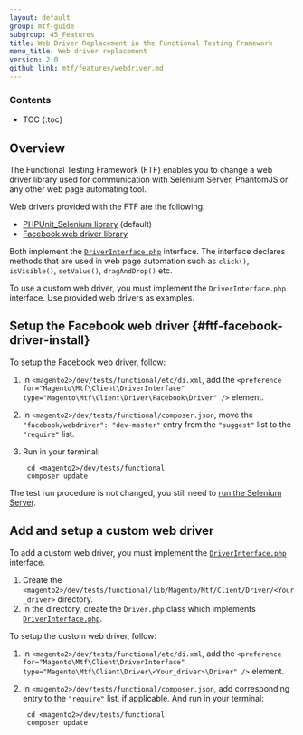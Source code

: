 ```yaml
---
layout: default
group: mtf-guide
subgroup: 45_Features
title: Web Driver Replacement in the Functional Testing Framework
menu_title: Web driver replacement
version: 2.0
github_link: mtf/features/webdriver.md
---
```


<h3>Contents</h3>

* TOC
{:toc}


## Overview

The Functional Testing Framework (FTF) enables you to change a web driver library used for communication with Selenium Server, PhantomJS or any other web page automating tool.

Web drivers provided with the FTF are the following:

- [PHPUnit_Selenium library] (default)
- [Facebook web driver library]

Both implement the [`DriverInterface.php`] interface. The interface declares methods that are used in web page automation such as `click()`, `isVisible()`, `setValue()`, `dragAndDrop()` etc.

To use a custom web driver, you must implement the `DriverInterface.php` interface. Use provided web drivers as examples.

## Setup the Facebook web driver {#ftf-facebook-driver-install}

To setup the Facebook web driver, follow:

1. In `<magento2>/dev/tests/functional/etc/di.xml`, add the `<preference for="Magento\Mtf\Client\DriverInterface" type="Magento\Mtf\Client\Driver\Facebook\Driver" />` element.
2. In `<magento2>/dev/tests/functional/composer.json`, move the `"facebook/webdriver": "dev-master"` entry from the `"suggest"` list to the `"require"` list.
3. Run in your terminal:

        cd <magento2>/dev/tests/functional
        composer update

The test run procedure is not changed, you still need to [run the Selenium Server].

## Add and setup a custom web driver

To add a custom web driver, you must implement the [`DriverInterface.php`] interface.

1. Create the `<magento2>/dev/tests/functional/lib/Magento/Mtf/Client/Driver/<Your_driver>` directory.
2. In the directory, create the `Driver.php` class which implements [`DriverInterface.php`].

To setup the custom web driver, follow:

1. In `<magento2>/dev/tests/functional/etc/di.xml`, add the `<preference for="Magento\Mtf\Client\DriverInterface" type="Magento\Mtf\Client\Driver\<Your_driver>\Driver" />` element.
2. In `<magento2>/dev/tests/functional/composer.json`, add corresponding entry to the `"require"` list, if applicable. And run in your terminal:

        cd <magento2>/dev/tests/functional
        composer update

<!-- LINKS DEFINITION -->

[`DriverInterface.php`]: https://github.com/magento/mtf/blob/develop/Magento/Mtf/Client/DriverInterface.php
[PHPUnit_Selenium library]: https://github.com/magento/mtf/blob/develop/Magento/Mtf/Client/Driver/Selenium/Driver.php
[Facebook web driver library]: https://github.com/magento/mtf/blob/develop/Magento/Mtf/Client/Driver/Facebook/Driver.php
[run the Selenium Server]: {{page.baseurl}}mtf/mtf_quickstart/mtf_quickstart_environmemt.html#mtf_quickstart_env_selenium

